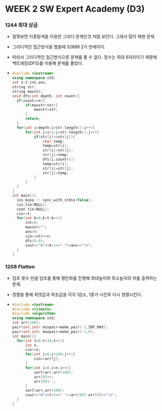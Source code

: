 # WEEK 2 SW Expert Academy (D3)



### 1244 최대 상금

- 얼핏보면 이중탐색을 이용한 그리디 문제인것 처럼 보인다. 그래서 많이 헤맨 문제.
  
- 그리디적인 접근방식을 했을때 32888 2가 반례이다.
  
- 따라서 그리디적인 접근방식으론 문제를 풀 수 없다. 정수는 최대 6자리이기 때문에 백트래킹(DFS)를 이용해 문제를 풀었다.

- ```C++
  #include <iostream>
  using namespace std;
  int n,t,cnt,ans;
  string str;
  string maxstr;
  void dfs(int depth, int count){
  	if(count==n){
  		if(maxstr<str){
  			maxstr=str;
  		}
  		return;
  	}
  	for(int i=depth;i<str.length();i++){
  		for(int j=i+1;j<str.length();j++){
  			if(str[i]<=str[j]){
  				char temp;
  				temp=str[i];
  				str[i]=str[j];
  				str[j]=temp;
  				dfs(i,count+1);
  				temp=str[i];
  				str[i]=str[j];
  				str[j]=temp;
  			}
  		}
  	}
  }
  int main(){
  	ios_base :: sync_with_stdio(false);
  	cin.tie(NULL);
  	cout.tie(NULL);
  	cin>>t;
  	for(int k=0;k<t;k++){
  		cnt=0;
  		maxstr="";
  		ans=0;
  		cin>>str>>n;
  		dfs(0,0);
  		cout<<"#"<<k+1<<" "<<ans<<"\n";	
  	}
  } 
  ```



### 1208 Flatten

- 덤프 횟수 만큼 덤프를 통해 평탄화를 진행해 최대높이와 최소높이의 차를 출력하는 문제.

- 정렬을 통해 최댓값과 최솟값을 각각 1감소, 1증가 시킨후 다시 정렬시킨다.

- ```c++
  #include <iostream>
  #include <climits>
  #include <algorithm>
  using namespace std;
  int arr[100];
  pair<int,int> minpair=make_pair(-1,INT_MAX);
  pair<int,int> maxpair=make_pair(-1,0);
  int main(){
  	for(int t=0;t<10;t++){
  		int n;
  		cin>>n;
  		for(int j=0;j<100;j++){
  			cin>>arr[j];
  		}
  		for(int i=0;i<n;i++){
  			sort(arr,arr+100);
  			arr[0]++;
  			arr[99]--;
  		}
  		sort(arr,arr+100);
  		cout<<"#"<<t+1<<" "<<arr[99]-arr[0]<<"\n";
  	}	
  }
  ```

